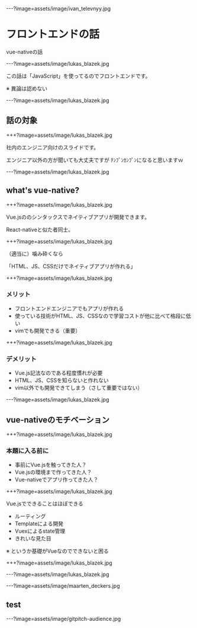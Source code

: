 ---?image=assets/image/ivan_televnyy.jpg

# フロントエンドの話

vue-nativeの話

---?image=assets/image/lukas_blazek.jpg

この話は「JavaScript」を使ってるのでフロントエンドです。

※ 異論は認めない

---?image=assets/image/lukas_blazek.jpg

## 話の対象

+++?image=assets/image/lukas_blazek.jpg

社内のエンジニア向けのスライドです。

エンジニア以外の方が聞いても大丈夫ですが
ﾁﾝﾌﾟﾝｶﾝﾌﾟﾝになると思いますｗ

---?image=assets/image/lukas_blazek.jpg

## what's vue-native?

+++?image=assets/image/lukas_blazek.jpg

Vue.jsののシンタックスでネイティブアプリが開発できます。

React-nativeと似た者同士。

+++?image=assets/image/lukas_blazek.jpg

（適当に）噛み砕くなら

「HTML、JS、CSSだけでネイティブアプリが作れる」

+++?image=assets/image/lukas_blazek.jpg

### メリット

- フロントエンドエンジニアでもアプリが作れる
- 使っている技術がHTML、JS、CSSなので学習コストが他に比べて格段に低い
- vimでも開発できる（重要）

+++?image=assets/image/lukas_blazek.jpg

### デメリット

- Vue.js記法なのである程度慣れが必要
- HTML、JS、CSSを知らないと作れない
- vim以外でも開発できてしまう（さして重要ではない）

---?image=assets/image/lukas_blazek.jpg

## vue-nativeのモチベーション

+++?image=assets/image/lukas_blazek.jpg

### 本題に入る前に

- 事前にVue.jsを触ってきた人？
- Vue.jsの環境まで作ってきた人？
- Vue-nativeでアプリ作ってきた人？

+++?image=assets/image/lukas_blazek.jpg

Vue.jsでできることはほぼできる

- ルーティング
- Templateによる開発
- Vuexによるstate管理
- きれいな見た目

※ というか基礎がVueなのでできないと困る

+++?image=assets/image/lukas_blazek.jpg


---?image=assets/image/lukas_blazek.jpg


---?image=assets/image/maarten_deckers.jpg

## test

---?image=assets/image/gitpitch-audience.jpg



